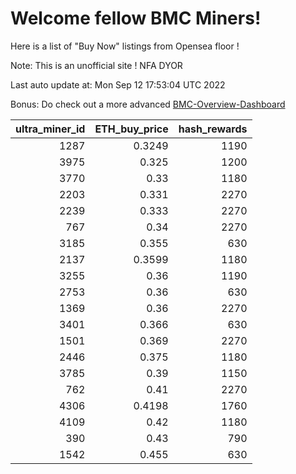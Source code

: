 # Welcome fellow BMC Miners!
Here is a list of "Buy Now" listings from Opensea floor !

Note: This is an unofficial site ! NFA DYOR

Last auto update at: Mon Sep 12 17:53:04 UTC 2022

Bonus: Do check out a more advanced [BMC-Overview-Dashboard](https://dune.com/defifunk/BMC-Overview-Dashboard)


|   ultra_miner_id |   ETH_buy_price |   hash_rewards |
|-----------------:|----------------:|---------------:|
|             1287 |          0.3249 |           1190 |
|             3975 |          0.325  |           1200 |
|             3770 |          0.33   |           1180 |
|             2203 |          0.331  |           2270 |
|             2239 |          0.333  |           2270 |
|              767 |          0.34   |           2270 |
|             3185 |          0.355  |            630 |
|             2137 |          0.3599 |           1180 |
|             3255 |          0.36   |           1190 |
|             2753 |          0.36   |            630 |
|             1369 |          0.36   |           2270 |
|             3401 |          0.366  |            630 |
|             1501 |          0.369  |           2270 |
|             2446 |          0.375  |           1180 |
|             3785 |          0.39   |           1150 |
|              762 |          0.41   |           2270 |
|             4306 |          0.4198 |           1760 |
|             4109 |          0.42   |           1180 |
|              390 |          0.43   |            790 |
|             1542 |          0.455  |            630 |